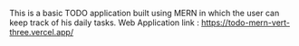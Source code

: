 This is a basic TODO application built using MERN in which the user can keep track of his daily tasks.
Web Application link : https://todo-mern-vert-three.vercel.app/
